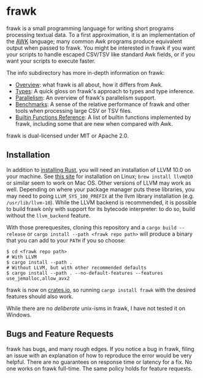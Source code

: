 # frawk

frawk is a small programming language for writing short programs processing
textual data. To a first approximation, it is an implementation of the
[AWK](https://en.wikipedia.org/wiki/AWK) language; many common Awk programs
produce equivalent output when passed to frawk. You might be interested in frawk
if you want your scripts to handle escaped CSV/TSV like standard Awk fields, or
if you want your scripts to execute faster.

The info subdirectory has more in-depth information on frawk:

* [Overview](https://github.com/ezrosent/frawk/blob/master/info/overview.md):
  what frawk is all about, how it differs from Awk.
* [Types](https://github.com/ezrosent/frawk/blob/master/info/types.md): A
  quick gloss on frawk's approach to types and type inference.
* [Parallelism](https://github.com/ezrosent/frawk/blob/master/info/parallelism.md):
  An overview of frawk's parallelism support.
* [Benchmarks](https://github.com/ezrosent/frawk/blob/master/info/performance.md):
  A sense of the relative performance of frawk and other tools when processing
  large CSV or TSV files.
* [Builtin Functions Reference](https://github.com/ezrosent/frawk/blob/master/info/reference.md):
  A list of builtin functions implemented by frawk, including some that are new
  when compared with Awk.

frawk is dual-licensed under MIT or Apache 2.0.

## Installation

In addition to [installing Rust](https://rustup.rs/), you will need an
installation of LLVM 10.0 on your machine. See [this
site](https://apt.llvm.org/) for installation on Linux; `brew install llvm@10`
or similar seem to work on Mac OS. Other versions of LLVM may work as well.
Depending on where your package manager puts these libraries, you may need to
poing `LLVM_SYS_100_PREFIX` at the llvm library installation (e.g.
`/usr/lib/llvm-10`). While the LLVM backend is recommended, it is possible to
build frawk only with support for its bytecode interpreter: to do so, build
without the `llvm_backend` feature.

With those prerequesites, cloning this repository and a `cargo build --release`
or `cargo install --path <frawk repo path>` will produce a binary that you can
add to your `PATH` if you so choose:

```
$ cd <frawk repo path>
# With LLVM
$ cargo install --path .
# Without LLVM, but with other recommended defaults
$ cargo install --path . --no-default-features --features use_jemalloc,allow_avx2 
```

frawk is now on [crates.io](https://crates.io/crates/frawk), so running 
`cargo install frawk` with the desired features should also work.

While there are no _deliberate_ unix-isms in frawk, I have not tested it on Windows.

## Bugs and Feature Requests

frawk has bugs, and many rough edges. If you notice a bug in frawk, filing an issue
with an explanation of how to reproduce the error would be very helpful. There are
no guarantees on response time or latency for a fix. No one works on frawk full-time.
The same policy holds for feature requests.

